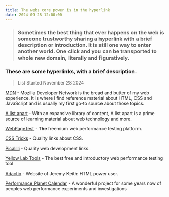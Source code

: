 ```yaml
---
title: The webs core power is in the hyperlink
date: 2024-09-28 12:00:00
---
```


> ### Sometimes the best thing that ever happens on the web is someone trustworthy sharing a hyperlink with a brief description or introduction. It is still one way to enter another world. One click and you can be transported to whole new domain, literally and figuratively.

### These are some hyperlinks, with a brief description.

> List Started November 28 2024

[MDN](https://developer.mozilla.org/en-US/) - Mozilla Developer Network is the bread and butter of my web experience. It is where I find reference material about HTML, CSS and JavaScript and is usually my first go-to source about those topics.

[A list apart](https://alistapart.com/) - With an expansive library of content, A list apart is a prime source of learning material about web technology and more.

[WebPageTest](https://www.webpagetest.org/) - **The** freemium web performance testing platform.

[CSS Tricks](https://css-tricks.com/) - Quality links about CSS.

[Picalilli](https://piccalil.li/) - Quality web development links.

[Yellow Lab Tools](https://yellowlab.tools/) - The best free and introductory web performance testing tool

[Adactio](https://adactio.com/) - Website of Jeremy Keith: HTML power user.

[Performance Planet Calendar](https://calendar.perfplanet.com/) - A wonderful project for some years now of peoples web performance experiments and investigations

